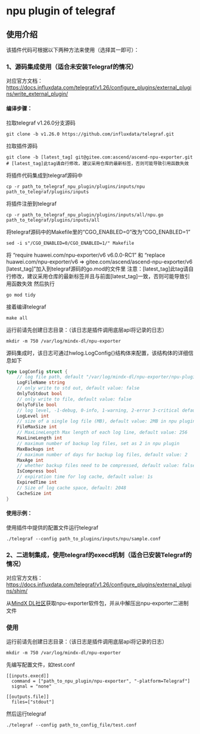 # npu plugin of telegraf
## 使用介绍
该插件代码可根据以下两种方法来使用（选择其一即可）：

### 1、源码集成使用（适合未安装Telegraf的情况）
对应官方文档：https://docs.influxdata.com/telegraf/v1.26/configure_plugins/external_plugins/write_external_plugin/
#### **编译步骤：**
拉取telegraf v1.26.0分支源码
```shell
git clone -b v1.26.0 https://github.com/influxdata/telegraf.git
```
拉取插件源码
```shell
git clone -b [latest_tag] git@gitee.com:ascend/ascend-npu-exporter.git
# [latest_tag]此tag请自行修改，建议采用仓库的最新标签，否则可能导致引用函数失效
```
将插件代码集成到telegraf源码中
```shell
cp -r path_to_telegraf_npu_plugin/plugins/inputs/npu path_to_telegraf/plugins/inputs
```
将插件注册到telegraf
```shell
cp -r path_to_telegraf_npu_plugin/plugins/inputs/all/npu.go path_to_telegraf/plugins/inputs/all
```
将telegraf源码中的Makefile里的“CGO_ENABLED=0”改为“CGO_ENABLED=1”
```shell
sed -i s"/CGO_ENABLED=0/CGO_ENABLED=1/" Makefile
```
将 “require huawei.com/npu-exporter/v6 v6.0.0-RC1” 和 “replace huawei.com/npu-exporter/v6 => gitee.com/ascend/ascend-npu-exporter/v6 [latest_tag]”加入到telegraf源码的go.mod的文件里
注意：[latest_tag]此tag请自行修改，建议采用仓库的最新标签并且与前面[latest_tag]一致，否则可能导致引用函数失效
然后执行
```shell
go mod tidy
```
接着编译telegraf
```shell
make all
```
运行前请先创建日志目录：（该日志是插件调用底层api将记录的日志）
```shell
mkdir -m 750 /var/log/mindx-dl/npu-exporter
```
源码集成时，该日志可通过hwlog.LogConfig{}结构体来配置，该结构体的详细信息如下
```go
type LogConfig struct {
	// log file path, default "/var/log/mindx-dl/npu-exporter/npu-plugin.log" in npu plugin
	LogFileName string
	// only write to std out, default value: false
	OnlyToStdout bool
	// only write to file, default value: false
	OnlyToFile bool
	// log level, -1-debug, 0-info, 1-warning, 2-error 3-critical default value: 0
	LogLevel int
	// size of a single log file (MB), default value: 2MB in npu plugin
	FileMaxSize int
	// MaxLineLength Max length of each log line, default value: 256
	MaxLineLength int
	// maximum number of backup log files, set as 2 in npu plugin
	MaxBackups int
	// maximum number of days for backup log files, default value: 2
	MaxAge int
	// whether backup files need to be compressed, default value: false
	IsCompress bool
	// expiration time for log cache, default value: 1s
	ExpiredTime int
	// Size of log cache space, default: 2048
	CacheSize int
}
```
#### **使用示例：**
使用插件中提供的配置文件运行telegraf
```shell
./telegraf --config path_to_plugins/inputs/npu/sample.conf
```

### 2、二进制集成，使用telegraf的execd机制（适合已安装Telegraf的情况）
对应官方文档：https://docs.influxdata.com/telegraf/v1.26/configure_plugins/external_plugins/shim/

从[MindX DL社区](https://www.hiascend.com/zh/software/mindx-dl/community)获取npu-exporter软件包，并从中解压出npu-exporter二进制文件

### 使用
运行前请先创建日志目录：（该日志是插件调用底层api将记录的日志）
```shell
mkdir -m 750 /var/log/mindx-dl/npu-exporter
```
先编写配置文件，如test.conf
```
[[inputs.execd]]
  command = ["path_to_npu_plugin/npu-exporter", "-platform=Telegraf"]
  signal = "none"

[[outputs.file]]
  files=["stdout"]
```
然后运行telegraf
```shell
./telegraf --config path_to_config_file/test.conf
```